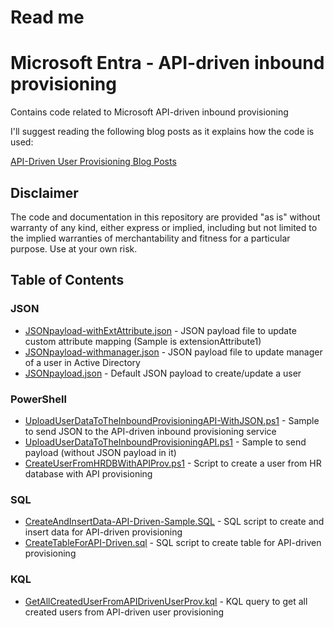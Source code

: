 # Read me

# Microsoft Entra - API-driven inbound provisioning

Contains code related to Microsoft API-driven inbound provisioning

I'll suggest reading the following blog posts as it explains how the code is used:

[API-Driven User Provisioning Blog Posts](https://www.christianfrohn.dk/tag/api-driven-user-provisioning/)

## Disclaimer

The code and documentation in this repository are provided "as is" without warranty of any kind, either express or implied, including but not limited to the implied warranties of merchantability and fitness for a particular purpose. Use at your own risk.

## Table of Contents

### JSON
- [JSONpayload-withExtAttribute.json](https://github.com/ChrFrohn/Entra-ID/blob/main/API-driven%20inbound%20provisioning/JSONpayload-withExtAttribute.json) - JSON payload file to update custom attribute mapping (Sample is extensionAttribute1)
- [JSONpayload-withmanager.json](https://github.com/ChrFrohn/Entra-ID/blob/main/API-driven%20inbound%20provisioning/JSONpayload-withmanager.json) - JSON payload file to update manager of a user in Active Directory
- [JSONpayload.json](https://github.com/ChrFrohn/Entra-ID/blob/main/API-driven%20inbound%20provisioning/JSONpayload.json) - Default JSON payload to create/update a user

### PowerShell
- [UploadUserDataToTheInboundProvisioningAPI-WithJSON.ps1](https://github.com/ChrFrohn/Entra-ID/blob/main/API-driven%20inbound%20provisioning/UploadUserDataToTheInboundProvisioningAPI-WithJSON.ps1) - Sample to send JSON to the API-driven inbound provisioning service
- [UploadUserDataToTheInboundProvisioningAPI.ps1](https://github.com/ChrFrohn/Entra-ID/blob/main/API-driven%20inbound%20provisioning/UploadUserDataToTheInboundProvisioningAPI.ps1) - Sample to send payload (without JSON payload in it)
- [CreateUserFromHRDBWithAPIProv.ps1](https://github.com/ChrFrohn/Entra-ID/blob/main/API-driven%20inbound%20provisioning/CreateUserFromHRDBWithAPIProv.ps1) - Script to create a user from HR database with API provisioning

### SQL
- [CreateAndInsertData-API-Driven-Sample.SQL](https://github.com/ChrFrohn/Entra-ID/blob/main/API-driven%20inbound%20provisioning/CreateAndInsertData-API-Driven-Sample.SQL) - SQL script to create and insert data for API-driven provisioning
- [CreateTableForAPI-Driven.sql](https://github.com/ChrFrohn/Entra-ID/blob/main/API-driven%20inbound%20provisioning/CreateTableForAPI-Driven.sql) - SQL script to create table for API-driven provisioning

### KQL
- [GetAllCreatedUserFromAPIDrivenUserProv.kql](https://github.com/ChrFrohn/Entra-ID/blob/main/API-driven%20inbound%20provisioning/GetAllCreatedUserFromAPIDrivenUserProv.kql) - KQL query to get all created users from API-driven user provisioning